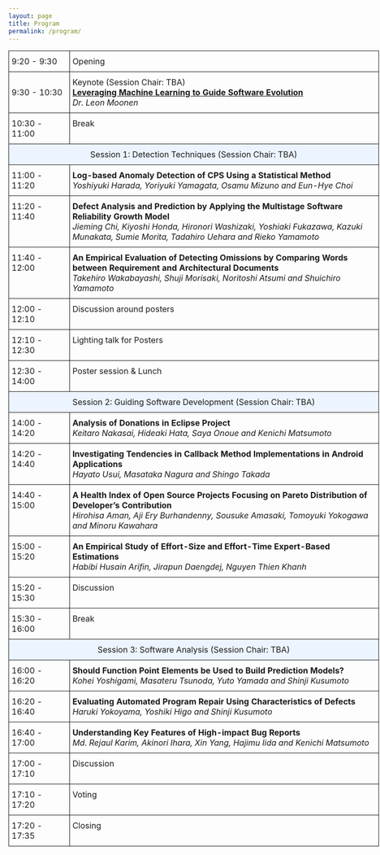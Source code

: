 ```yaml
---
layout: page
title: Program
permalink: /program/
---
```



<style type="text/css">
.tg  {border-collapse:collapse;border-spacing:0;}
.tg td{padding:10px 5px;border-style:solid;border-width:1px;overflow:hidden;word-break:normal;}
.tg th{padding:10px 5px;border-style:solid;border-width:1px;overflow:hidden;word-break:normal;}
.tg .tg-baqh{background-color:#ecf4ff;text-align:center;vertical-align:top}
.tg .tg-yw4l{vertical-align:top}
</style>
<table class="tg" style="undefined;table-layout: fixed; width: 730px">
<colgroup>
<col style="width: 120px">
<col style="width: 610px">
</colgroup>
  <tr>
    <td class="tg-031e">9:20 - 9:30</td>
    <td class="tg-yw4l">Opening</td>
  </tr>
  <tr>
    <td class="tg-031e">9:30 - 10:30</td>
    <td class="tg-yw4l">Keynote (Session Chair: TBA)<br>
    <a href="{{ site.baseurl }}/keynote"><b>Leveraging Machine Learning to Guide Software Evolution</b></a><br>
    <i>Dr. Leon Moonen</i></td>
  </tr>
  <tr>
    <td class="tg-yw4l">10:30 - 11:00</td>
    <td class="tg-yw4l">Break</td>
  </tr>
  <tr>
    <td class="tg-baqh" colspan="2">Session 1: Detection Techniques (Session Chair: TBA)</td>
  </tr>
  <tr>
    <td class="tg-031e">11:00 - 11:20</td>
    <td class="tg-yw4l"><b>Log-based Anomaly Detection of CPS Using a Statistical Method</b><br>
    <i>Yoshiyuki Harada, Yoriyuki Yamagata, Osamu Mizuno and Eun-Hye Choi</i></td>
  </tr>
  <tr>
    <td class="tg-yw4l">11:20 - 11:40</td>
    <td class="tg-yw4l"><b>Defect Analysis and Prediction by Applying the Multistage Software Reliability Growth Model</b><br>
    <i>Jieming Chi, Kiyoshi Honda, Hironori Washizaki, Yoshiaki Fukazawa, Kazuki Munakata, Sumie Morita, Tadahiro Uehara and Rieko Yamamoto</i></td>
  </tr>
  <tr>
    <td class="tg-yw4l">11:40 - 12:00</td>
    <td class="tg-yw4l"><b>An Empirical Evaluation of Detecting Omissions by Comparing Words between Requirement and Architectural Documents</b><br>
    <i>Takehiro Wakabayashi, Shuji Morisaki, Noritoshi Atsumi and Shuichiro Yamamoto</i></td>
  </tr>
  <tr>
    <td class="tg-yw4l">12:00 - 12:10</td>
    <td class="tg-yw4l">Discussion around posters</td>
  </tr>
  <tr>
    <td class="tg-yw4l">12:10 - 12:30</td>
    <td class="tg-yw4l">Lighting talk for Posters</td>
  </tr>
  <tr>
    <td class="tg-yw4l">12:30 - 14:00</td>
    <td class="tg-yw4l">Poster session & Lunch</td>
  </tr>
  <tr>
    <td class="tg-baqh" colspan="2">Session 2: Guiding Software Development (Session Chair: TBA)</td>
  </tr>
  <tr>
    <td class="tg-yw4l">14:00 - 14:20</td>
    <td class="tg-yw4l"><b>Analysis of Donations in Eclipse Project</b><br>
    <i>Keitaro Nakasai, Hideaki Hata, Saya Onoue and Kenichi Matsumoto</i></td>
  </tr>
  <tr>
    <td class="tg-yw4l">14:20 - 14:40</td>
    <td class="tg-yw4l"><b>Investigating Tendencies in Callback Method Implementations in Android Applications</b><br>
    <i>Hayato Usui, Masataka Nagura and Shingo Takada</i></td>
  </tr>
  <tr>
    <td class="tg-yw4l">14:40 - 15:00</td>
    <td class="tg-yw4l"><b>A Health Index of Open Source Projects Focusing on Pareto Distribution of Developer’s Contribution</b><br>
    <i>Hirohisa Aman, Aji Ery Burhandenny, Sousuke Amasaki, Tomoyuki Yokogawa and Minoru Kawahara</i></td>
  </tr>
  <tr>
    <td class="tg-yw4l">15:00 - 15:20</td>
    <td class="tg-yw4l"><b>An Empirical Study of Effort-Size and Effort-Time Expert-Based Estimations</b><br>
    <i>Habibi Husain Arifin, Jirapun Daengdej, Nguyen Thien Khanh</i></td>
  </tr>
  <tr>
    <td class="tg-yw4l">15:20 - 15:30</td>
    <td class="tg-yw4l">Discussion</td>
  </tr>
  <tr>
    <td class="tg-yw4l">15:30 - 16:00</td>
    <td class="tg-yw4l">Break</td>
  </tr>
  <tr>
    <td class="tg-baqh" colspan="2">Session 3: Software Analysis (Session Chair: TBA)</td>
  </tr>
  <tr>
    <td class="tg-yw4l">16:00 - 16:20</td>
    <td class="tg-yw4l"><b>Should Function Point Elements be Used to Build Prediction Models?</b><br>
    <i>Kohei Yoshigami, Masateru Tsunoda, Yuto Yamada and Shinji Kusumoto</i></td>
  </tr>
  <tr>
    <td class="tg-yw4l">16:20 - 16:40</td>
    <td class="tg-yw4l"><b>Evaluating Automated Program Repair Using Characteristics of Defects</b><br>
    <i>Haruki Yokoyama, Yoshiki Higo and Shinji Kusumoto</i></td>
  </tr>
  <tr>
    <td class="tg-yw4l">16:40 - 17:00</td>
    <td class="tg-yw4l"><b>Understanding Key Features of High-impact Bug Reports</b><br>
    <i>Md. Rejaul Karim, Akinori Ihara, Xin Yang, Hajimu Iida and Kenichi Matsumoto</i></td>
  </tr>
  <tr>
    <td class="tg-yw4l">17:00 - 17:10</td>
    <td class="tg-yw4l">Discussion</td>
  </tr>
  <tr>
    <td class="tg-yw4l">17:10 - 17:20</td>
    <td class="tg-yw4l">Voting</td>
  </tr>
  <tr>
    <td class="tg-yw4l">17:20 - 17:35</td>
    <td class="tg-yw4l">Closing</td>
  </tr>
</table>
